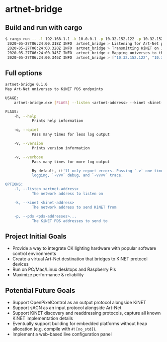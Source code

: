 # artnet-bridge

## Build and run with cargo

```bash
$ cargo run -- -l 192.168.1.1 -k 10.0.0.1 -p 10.32.152.122 -p 10.32.152.123
 2020-05-27T06:24:00.318Z INFO  artnet_bridge > Listening for Art-Net packets on 192.168.1.173
 2020-05-27T06:24:00.320Z INFO  artnet_bridge > Transmitting KiNET on 10.0.0.1
 2020-05-27T06:24:00.345Z INFO  artnet_bridge > Mapping universes to the following addresses:
 2020-05-27T06:24:00.346Z INFO  artnet_bridge > ["10.32.152.122", "10.32.152.123"]
```

## Full options

```bash
artnet-bridge 0.1.0
Map Art-Net universes to KiNET PDS endpoints

USAGE:
    artnet-bridge.exe [FLAGS] --listen <artnet-address> --kinet <kinet-address> --pds <pds-addresses>...

FLAGS:
    -h, --help
            Prints help information

    -q, --quiet
            Pass many times for less log output

    -V, --version
            Prints version information

    -v, --verbose
            Pass many times for more log output

            By default, it'll only report errors. Passing `-v` one time also prints warnings, `-vv` enables info
            logging, `-vvv` debug, and `-vvvv` trace.

OPTIONS:
    -l, --listen <artnet-address>
            The network address to listen on

    -k, --kinet <kinet-address>
            The network address to send KiNET from

    -p, --pds <pds-addresses>...
            The KiNET PDS addresses to send to
```

## Project Initial Goals

* Provide a way to integrate CK lighting hardware with popular software control environments
* Create a virtual Art-Net destination that bridges to KiNET protocol devices
* Run on PC/Mac/Linux desktops and Raspberry Pis
* Maximize performance & reliability

## Potential Future Goals

* Support OpenPixelControl as an output protocol alongside KiNET
* Support sACN as an input protocol alongside Art-Net
* Support KiNET discovery and readdressing protocols, capture all known KiNET implementation details
* Eventually support building for embedded platforms without heap allocation (e.g. compile with `#![no_std]`).
* Implement a web-based live configuration panel
